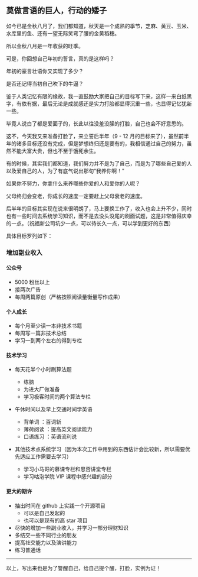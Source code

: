 ## 莫做言语的巨人，行动的矮子

如今已是金秋八月了，我们都知道，秋天是一个成熟的季节，芝麻、黄豆、玉米、水库里的鱼、还有一望无际笑弯了腰的金黄稻穗。

所以金秋八月是一年收获的旺季。

可是，你回想自己年初的誓言，真的是这样吗？

年初的豪言壮语你又实现了多少？

是否还记得当初自己吹下的牛逼？

鉴于人类记忆有限的缘故，我一直鼓励大家把自己的目标写下来，这样一来白纸黑字，有依有据，最后无论是成就感还是实力打脸都显得沉重一些，也显得记忆犹新一些。

毕竟人说白了都是爱面子的，长此以往没羞没臊的打脸，自己也会不好意思的。

这不，今天我又来准备打脸了，来立誓后半年（9 - 12 月的目标来了），虽然前半年的诸多目标还没有完成，但是梦想终归还是要有的，我相信通过自己的努力，虽然不能大富大贵，但也不至于饿死余生。



有的时候，其实我们都知道，我们努力并不是为了自己，而是为了哪些自己爱的人以及爱自己的人，为了有底气说出那句“我养你啊！”



如果你不努力，你拿什么来养哪些你爱的人和爱你的人呢？

父母终归会变老，你成长的速度一定要赶上父母衰老的速度。

后半年的目标其实现在说来很明朗了，马上要换工作了，收入也会上升不少，同时也有一些时间去系统学习知识，而不是去没头没尾的刷面试题，这是非常值得庆幸的一点。（祝福新公司坑少一点，可以待长久一点，可以学到更好的东西）

具体目标罗列如下：

### 增加副业收入

#### 公众号

* 5000 粉丝以上
* 接两次广告
* 每周两篇原创（严格按照阅读量衡量写作成果）

#### 个人成长

* 每个月至少读一本非技术书籍
* 每周写一篇非技术总结
* 学习一到两个左右的得到专栏

#### 技术学习

* 每天花半个小时刷算法题
  * 练脑
  * 为进大厂做准备
  * 学习极客时间的两个算法专栏
* 午休时间以及早上交通时间学英语
  * 背单词 ：百词斩
  * 薄荷阅读 ：提高英文阅读能力
  * 口语练习 ：英语流利说

* 其他技术点系统学习（因为本次工作中用到的东西估计会比较新，所以需要优先适应工作需要去学习）

  * 学习小马哥的慕课专栏和思否讲堂专栏
  * 学习咕泡学院 VIP 课程中感兴趣的部分


#### 更大的期许

* 抽出时间在 github 上实践一个开源项目
  * 可以是自己发起的
  * 也可以是现有的高 star 项目
* 尽快的增加一些副业收入，并学习一部分理财知识
* 多结交一些不同行业的朋友
* 提高社交能力以及演讲能力
* 练习普通话



--------

以上，写出来也是为了警醒自己，给自己提个醒，打脸，实例为证！